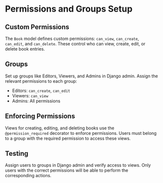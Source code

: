 # Permissions and Groups Setup

## Custom Permissions

The `Book` model defines custom permissions: `can_view`, `can_create`, `can_edit`, and `can_delete`. These control who can view, create, edit, or delete book entries.

## Groups

Set up groups like Editors, Viewers, and Admins in Django admin. Assign the relevant permissions to each group:
- Editors: `can_create`, `can_edit`
- Viewers: `can_view`
- Admins: All permissions

## Enforcing Permissions

Views for creating, editing, and deleting books use the `@permission_required` decorator to enforce permissions. Users must belong to a group with the required permission to access these views.

## Testing

Assign users to groups in Django admin and verify access to views. Only users with the correct permissions will be able to perform the corresponding actions.
